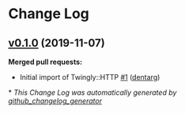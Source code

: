 # Change Log

## [v0.1.0](https://github.com/twingly/twingly-http/tree/v0.1.0) (2019-11-07)
**Merged pull requests:**

- Initial import of Twingly::HTTP [\#1](https://github.com/twingly/twingly-http/pull/1) ([dentarg](https://github.com/dentarg))



\* *This Change Log was automatically generated by [github_changelog_generator](https://github.com/skywinder/Github-Changelog-Generator)*